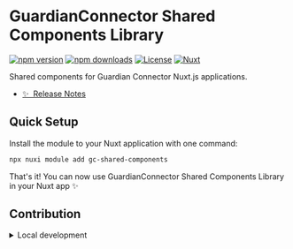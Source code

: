 # GuardianConnector Shared Components Library

[![npm version][npm-version-src]][npm-version-href]
[![npm downloads][npm-downloads-src]][npm-downloads-href]
[![License][license-src]][license-href]
[![Nuxt][nuxt-src]][nuxt-href]

Shared components for Guardian Connector Nuxt.js applications.

- [✨ &nbsp;Release Notes](/CHANGELOG.md)

## Quick Setup

Install the module to your Nuxt application with one command:

```bash
npx nuxi module add gc-shared-components
```

That's it! You can now use GuardianConnector Shared Components Library in your Nuxt app ✨

## Contribution

<details>
  <summary>Local development</summary>
  
  ```bash
  # Install dependencies
  npm install
  
  # Generate type stubs
  npm run dev:prepare
  
  # Develop with the playground
  npm run dev
  
  # Build the playground
  npm run dev:build
  
  # Create a npn symlink
  npm run link
  
  # Run Prettier
  npm run lint
  
  # Run Vitest
  npm run test
  npm run test:watch
  
  # Release new version
  npm run release
  ```

</details>

<!-- Badges -->

[npm-version-src]: https://img.shields.io/npm/v/gc-shared-components/latest.svg?style=flat&colorA=020420&colorB=00DC82
[npm-version-href]: https://npmjs.com/package/gc-shared-components
[npm-downloads-src]: https://img.shields.io/npm/dm/gc-shared-components.svg?style=flat&colorA=020420&colorB=00DC82
[npm-downloads-href]: https://npmjs.com/package/gc-shared-components
[license-src]: https://img.shields.io/npm/l/gc-shared-components.svg?style=flat&colorA=020420&colorB=00DC82
[license-href]: https://npmjs.com/package/gc-shared-components
[nuxt-src]: https://img.shields.io/badge/Nuxt-020420?logo=nuxt.js
[nuxt-href]: https://nuxt.com
